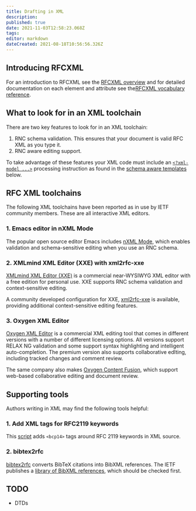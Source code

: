 ```yaml
---
title: Drafting in XML
description: 
published: true
date: 2021-11-03T12:58:23.068Z
tags: 
editor: markdown
dateCreated: 2021-08-18T10:56:56.326Z
---
```


## Introducing RFCXML
For an introduction to RFCXML see the [RFCXML overview](/rfcxml-overview) and for detailed documentation on each element and attribute see the[RFCXML vocabulary reference](/rfcxml-vocabulary).

## What to look for in an XML toolchain
There are two key features to look for in an XML toolchain:
1. RNC schema validation. This ensures that your document is valid RFC XML as you type it.
1. RNC aware editing support. 

To take advantage of these features your XML code must include an [`<?xml-model ...>`](https://www.w3.org/TR/xml-model/) processing instruction as found in the [schema aware templates]() below.

## RFC XML toolchains
The following XML toolchains have been reported as in use by IETF community members.  These are all interactive XML editors. 

### 1. Emacs editor in nXML Mode
The popular open source editor Emacs includes [nXML Mode](https://www.gnu.org/software/emacs/manual/html_mono/nxml-mode.html), which enables validation and schema-sensitive editing when you use an RNC schema. 

### 2. XMLmind XML Editor (XXE) with xml2rfc-xxe
[XMLmind XML Editor (XXE)](https://www.xmlmind.com/xmleditor/) is a commercial near-WYSIWYG XML editor with a free edition for personal use.  XXE supports RNC schema validation and context-sensitive editing.

A community developed configuration for XXE, [xml2rfc-xxe](https://github.com/wkumari/xml2rfc-xxe/) is available, providing additional context-sensitive editing features. 

### 3. Oxygen XML Editor
[Oxygen XML Editor](https://www.oxygenxml.com/xml_editor.html) is a commercial XML editing tool that comes in different versions with a number of different licensing options. All versions support RELAX NG validation and some support syntax highlighting and intelligent auto-completion. The premium version also supports collaborative edIting, including tracked changes and comment review.

The same company also makes [Oxygen Content Fusion](https://www.oxygenxml.com/content_fusion.html), which support web-based collaborative editing and document review.

## Supporting tools
Authors writing in XML may find the following tools helpful:

### 1. Add XML tags for RFC2119 keywords
This [script](https://strayalpha.com/software/rfcxml/lookback-bcp-fix.pl) adds `<bcp14>` tags around RFC 2119 keywords in XML source.

### 2. bibtex2rfc
[bibtex2rfc](https://github.com/yaronf/bibtex2rfc) converts BibTeX citations into BibXML references. The IETF publishes a [library of BibXML references](https://xml2rfc.tools.ietf.org), which should be checked first.

## TODO
- DTDs
